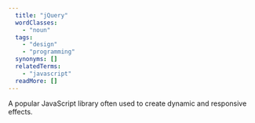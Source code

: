 ```yaml
---
  title: "jQuery"
  wordClasses:
    - "noun"
  tags:
    - "design"
    - "programming"
  synonyms: []
  relatedTerms:
    - "javascript"
  readMore: []
---
```

A popular JavaScript library often used to create dynamic and responsive effects.
